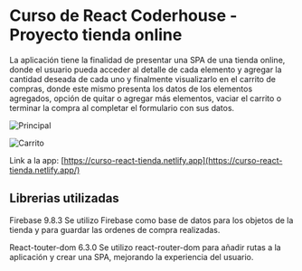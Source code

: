 # Curso de React Coderhouse - Proyecto tienda online

La aplicación tiene la finalidad de presentar una SPA de una tienda online, donde el usuario pueda acceder al detalle de cada elemento y agregar la cantidad deseada de cada uno y finalmente visualizarlo en el carrito de compras, donde este mismo presenta los datos de los elementos agregados, opción de quitar o agregar más elementos, vaciar el carrito o terminar la compra al completar el formulario con sus datos.

![Principal](https://drive.google.com/uc?id=1QUF_5uaJJ1krPa2VfoDlt8u5RNnFET2M)

![Carrito](https://drive.google.com/uc?id=1bh5hfHqYp41xeGqzl4g8a0NFmBv7s7xi)

Link a la app: [https://curso-react-tienda.netlify.app](https://curso-react-tienda.netlify.app/)

## Librerias utilizadas

Firebase 9.8.3
Se utilizo Firebase como base de datos para los objetos de la tienda y para guardar las ordenes de compra realizadas.

React-touter-dom 6.3.0
Se utilizo react-router-dom para añadir rutas a la aplicación y crear una SPA, mejorando la experiencia del usuario.
